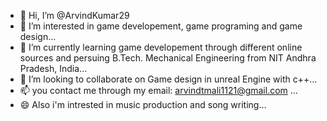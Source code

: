 - 👋 Hi, I’m @ArvindKumar29
- 👀 I’m interested in game developement, game programing and game design...
- 🌱 I’m currently learning game developement through different online sources and persuing B.Tech. Mechanical Engineering from NIT Andhra Pradesh, India...
- 💞️ I’m looking to collaborate on Game design in unreal Engine with c++...
- 📫 you contact me through my email: arvindtmali1121@gmail.com ...
- 😄 Also i'm intrested in music production and song writing...

<!---
ArvindKumar29/ArvindKumar29 is a ✨ special ✨ repository because its `README.md` (this file) appears on your GitHub profile.
You can click the Preview link to take a look at your changes.
--->
